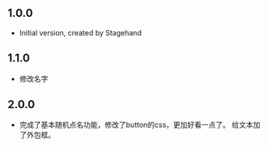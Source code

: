 ## 1.0.0

- Initial version, created by Stagehand
## 1.1.0

- 修改名字
## 2.0.0
- 完成了基本随机点名功能，修改了button的css，更加好看一点了。
给文本加了外包框。
